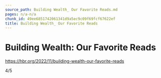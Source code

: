 ```yaml
---
source_path: Building Wealth_ Our Favorite Reads.md
pages: n/a-n/a
chunk_id: 49ee6851742061341d9a5ec9c09f69fcf67622ef
title: Building Wealth_ Our Favorite Reads
---
```

# Building Wealth: Our Favorite Reads

https://hbr.org/2022/11/building-wealth-our-favorite-reads

4/5
